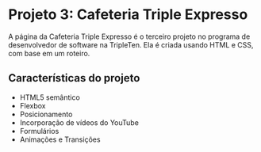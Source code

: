 # Projeto 3: Cafeteria Triple Expresso

A página da Cafeteria Triple Expresso é o terceiro projeto no programa de desenvolvedor de software na TripleTen. Ela é criada usando HTML e CSS, com base em um roteiro.

## Características do projeto

- HTML5 semântico
- Flexbox
- Posicionamento
- Incorporação de vídeos do YouTube
- Formulários
- Animações e Transições
